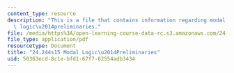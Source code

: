 ```yaml
---
content_type: resource
description: "This is a file that contains information regarding modal logic modal\
  \ logic\u2014preliminaries."
file: /media/https%3A/open-learning-course-data-rc.s3.amazonaws.com/24-244-modal-logic-spring-2015/50363ecd8c1ebfd167f762554adb3434_MIT24_244S15_Preliminaries.pdf
file_type: application/pdf
resourcetype: Document
title: "24.244s15 Modal Logic\u2014Preliminaries"
uid: 50363ecd-8c1e-bfd1-67f7-62554adb3434
---
```

